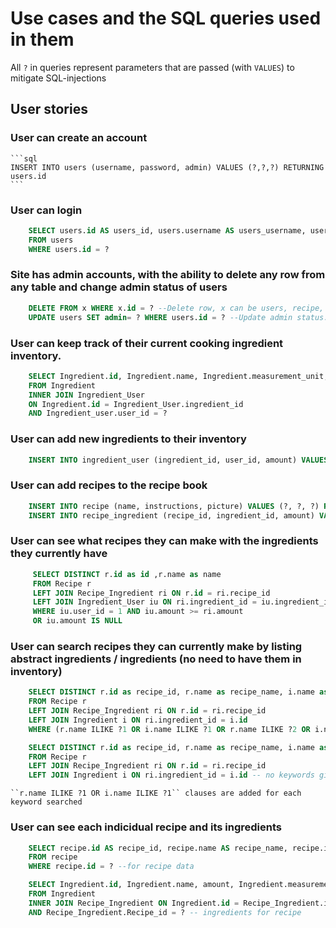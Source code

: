 # Use cases and the SQL queries used in them
All ``?`` in queries represent parameters that are passed (with ``VALUES``) to mitigate SQL-injections
## User stories
### User can create an account 
    ```sql
    INSERT INTO users (username, password, admin) VALUES (?,?,?) RETURNING users.id
    ```
### User can login 
```sql
    SELECT users.id AS users_id, users.username AS users_username, users.password AS users_password, users.admin AS users_admin 
    FROM users 
    WHERE users.id = ?
```
### Site has admin accounts, with the ability to delete any row from any table and change admin status of users
```sql
    DELETE FROM x WHERE x.id = ? --Delete row, x can be users, recipe, ingredient. Changes cascade to fk tables.  
    UPDATE users SET admin= ? WHERE users.id = ? --Update admin status:
```
    
### User can keep track of their current cooking ingredient inventory. 
```sql
    SELECT Ingredient.id, Ingredient.name, Ingredient.measurement_unit, Ingredient_User.amount 
    FROM Ingredient 
    INNER JOIN Ingredient_User 
    ON Ingredient.id = Ingredient_User.ingredient_id 
    AND Ingredient_user.user_id = ?
```
### User can add new ingredients to their inventory 
```sql
    INSERT INTO ingredient_user (ingredient_id, user_id, amount) VALUES (?, ?, ?)
```
### User can add recipes to the recipe book 
```sql
    INSERT INTO recipe (name, instructions, picture) VALUES (?, ?, ?) RETURNING recipe.id
    INSERT INTO recipe_ingredient (recipe_id, ingredient_id, amount) VALUES (?, ?, ?) -- for each added ingredient
```
### User can see what recipes they can make with the ingredients they currently have 
```sql
     SELECT DISTINCT r.id as id ,r.name as name 
     FROM Recipe r 
     LEFT JOIN Recipe_Ingredient ri ON r.id = ri.recipe_id
     LEFT JOIN Ingredient_User iu ON ri.ingredient_id = iu.ingredient_id
     WHERE iu.user_id = 1 AND iu.amount >= ri.amount
     OR iu.amount IS NULL
```
### User can search recipes they can currently make by listing abstract ingredients / ingredients (no need to have them in inventory) 
```sql
    SELECT DISTINCT r.id as recipe_id, r.name as recipe_name, i.name as ingredient_name 
    FROM Recipe r 
    LEFT JOIN Recipe_Ingredient ri ON r.id = ri.recipe_id 
    LEFT JOIN Ingredient i ON ri.ingredient_id = i.id 
    WHERE (r.name ILIKE ?1 OR i.name ILIKE ?1 OR r.name ILIKE ?2 OR i.name ILIKE ?2 ) --example for two keyword search 

    SELECT DISTINCT r.id as recipe_id, r.name as recipe_name, i.name as ingredient_name 
    FROM Recipe r 
    LEFT JOIN Recipe_Ingredient ri ON r.id = ri.recipe_id 
    LEFT JOIN Ingredient i ON ri.ingredient_id = i.id -- no keywords given, search all
```
    ``r.name ILIKE ?1 OR i.name ILIKE ?1`` clauses are added for each keyword searched

### User can see each indicidual recipe and its ingredients
```sql 
    SELECT recipe.id AS recipe_id, recipe.name AS recipe_name, recipe.instructions AS recipe_instructions
    FROM recipe 
    WHERE recipe.id = ? --for recipe data

    SELECT Ingredient.id, Ingredient.name, amount, Ingredient.measurement_unit 
    FROM Ingredient 
    INNER JOIN Recipe_Ingredient ON Ingredient.id = Recipe_Ingredient.ingredient_id 
    AND Recipe_Ingredient.Recipe_id = ? -- ingredients for recipe
```
